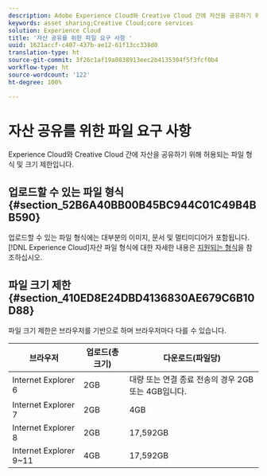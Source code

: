 ```yaml
---
description: Adobe Experience Cloud와 Creative Cloud 간에 자산을 공유하기 위해 허용되는 파일 형식 및 크기 제한에 대해 알아봅니다.
keywords: asset sharing;Creative Cloud;core services
solution: Experience Cloud
title: '자산 공유를 위한 파일 요구 사항 '
uuid: 1621accf-c407-437b-ae12-61f13cc338d0
translation-type: ht
source-git-commit: 3f26c1af19a0838913eec2b4135304f5f3fcf0b4
workflow-type: ht
source-wordcount: '122'
ht-degree: 100%

---
```



# 자산 공유를 위한 파일 요구 사항

Experience Cloud와 Creative Cloud 간에 자산을 공유하기 위해 허용되는 파일 형식 및 크기 제한입니다.

## 업로드할 수 있는 파일 형식 {#section_52B6A40BB00B45BC944C01C49B4BB590}

업로드할 수 있는 파일 형식에는 대부분의 이미지, 문서 및 멀티미디어가 포함됩니다. [!DNL Experience Cloud]자산 파일 형식에 대한 자세한 내용은 [지원되는 형식](https://helpx.adobe.com/kr/experience-manager/brand-portal/using/brand-portal-supported-formats.html)을 참조하십시오.

## 파일 크기 제한 {#section_410ED8E24DBD4136830AE679C6B10D88}

파일 크기 제한은 브라우저를 기반으로 하며 브라우저마다 다를 수 있습니다.

| 브라우저 | 업로드(총 크기) | 다운로드(파일당) |
|--- |--- |--- |
| Internet Explorer 6 | 2GB | 대량 또는 연결 종료 전송의 경우 2GB 또는 4GB입니다. |
| Internet Explorer 7 | 2GB | 4GB |
| Internet Explorer 8 | 2GB | 17,592GB |
| Internet Explorer 9~11 | 4GB | 17,592GB |
